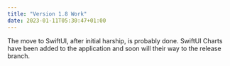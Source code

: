 ```yaml
---
title: "Version 1.8 Work"
date: 2023-01-11T05:30:47+01:00
---
```


The move to SwiftUI, after initial harship, is probably done. SwiftUI Charts have been added to the application
and soon will their way to the release branch.
